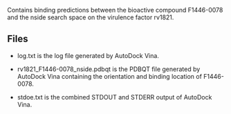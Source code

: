 Contains binding predictions between the bioactive compound F1446-0078 and the nside search space on the virulence factor rv1821.

## Files

- log.txt is the log file generated by AutoDock Vina.

- rv1821_F1446-0078_nside.pdbqt is the PDBQT file generated by AutoDock Vina containing the orientation and binding location of F1446-0078.

- stdoe.txt is the combined STDOUT and STDERR output of AutoDock Vina.

